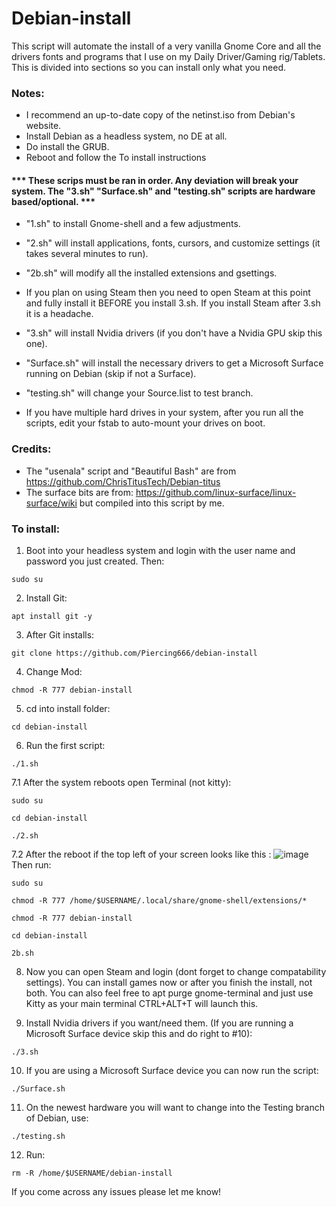 # Debian-install
This script will automate the install of a very vanilla Gnome Core and all the drivers fonts and programs that I use on my Daily Driver/Gaming rig/Tablets.
This is divided into sections so you can install only what you need.


### Notes:
- I recommend an up-to-date copy of the netinst.iso from Debian's website.
- Install Debian as a headless system, no DE at all.
- Do install the GRUB.
- Reboot and follow the To install instructions

#### *** These scrips must be ran in order. Any deviation will break your system. The "3.sh" "Surface.sh" and "testing.sh" scripts are hardware based/optional. ***
  
- "1.sh" to install Gnome-shell and a few adjustments.
  
- "2.sh" will install applications, fonts, cursors, and customize settings (it takes several minutes to run).

- "2b.sh" will modify all the installed extensions and gsettings.

- If you plan on using Steam then you need to open Steam at this point and fully install it BEFORE you install 3.sh. If you install Steam after 3.sh it is a headache.
  
- "3.sh" will install Nvidia drivers (if you don't have a Nvidia GPU skip this one).
  
- "Surface.sh" will install the necessary drivers to get a Microsoft Surface running on Debian (skip if not a Surface).
  
- "testing.sh" will change your Source.list to test branch.
  
- If you have multiple hard drives in your system, after you run all the scripts, edit your fstab to auto-mount your drives on boot.

### Credits:
- The "usenala" script and "Beautiful Bash" are from https://github.com/ChrisTitusTech/Debian-titus
- The surface bits are from: https://github.com/linux-surface/linux-surface/wiki but compiled into this script by me.

 
### To install:

1. Boot into your headless system and login with the user name and password you just created. Then:

``` sudo su ```

2. Install Git:

``` apt install git -y ```

3. After Git installs:

``` git clone https://github.com/Piercing666/debian-install ```

4. Change Mod:

``` chmod -R 777 debian-install ```

5. cd into install folder:

``` cd debian-install ```

6. Run the first script:

``` ./1.sh ```

7.1 After the system reboots open Terminal (not kitty):

``` sudo su ```

``` cd debian-install ```

``` ./2.sh ```

7.2 After the reboot if the top left of your screen looks like this : ![image](https://github.com/Piercing666/debian-install/assets/155384428/d0a4372f-f2d7-430d-b0d2-108407b9db40) Then run:

``` sudo su ```

``` chmod -R 777 /home/$USERNAME/.local/share/gnome-shell/extensions/* ```

``` chmod -R 777 debian-install ```

``` cd debian-install ```

``` 2b.sh ```

8. Now you can open Steam and login (dont forget to change compatability settings). You can install games now or after you finish the install, not both.
   You can also feel free to apt purge gnome-terminal and just use Kitty as your main terminal CTRL+ALT+T will launch this.
   
9. Install Nvidia drivers if you want/need them. (If you are running a Microsoft Surface device skip this and do right to #10):
   
``` ./3.sh ```

10. If you are using a Microsoft Surface device you can now run the script:

``` ./Surface.sh ```

11. On the newest hardware you will want to change into the Testing branch of Debian, use:

``` ./testing.sh ```

12. Run:

``` rm -R /home/$USERNAME/debian-install ```

If you come across any issues please let me know!
